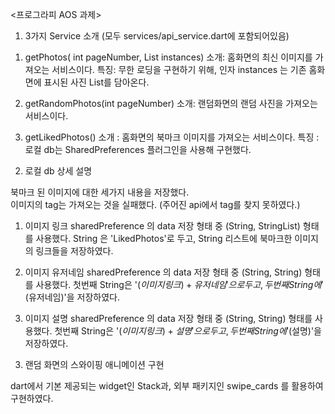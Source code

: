 <프로그라피 AOS 과제>

1. 3가지 Service 소개
   (모두 services/api_service.dart에 포함되어있음)

1) getPhotos(
   int pageNumber, List<PhotoModel> instances)
   소개: 홈화면의 최신 이미지를 가져오는 서비스이다.
   특징: 무한 로딩을 구현하기 위해, 인자 instances 는 기존 홈화면에 표시된 사진 List를 담아온다.

2) getRandomPhotos(int pageNumber)
   소개: 랜덤화면의 랜덤 사진을 가져오는 서비스이다.

3) getLikedPhotos()
   소개 : 홈화면의 북마크 이미지를 가져오는 서비스이다.
   특징 : 로컬 db는 SharedPreferences 플러그인을 사용해 구현했다.

2. 로컬 db 상세 설명

북마크 된 이미지에 대한 세가지 내용을 저장했다.  
이미지의 tag는 가져오는 것을 실패했다. (주어진 api에서 tag를 찾지 못하였다.)

1. 이미지 링크
   sharedPreference 의 data 저장 형태 중 (String, StringList) 형태를 사용했다.
   String 은 'LikedPhotos'로 두고,
   String 리스트에 북마크한 이미지의 링크들을 저장하였다.

2. 이미지 유저네임
   sharedPreference 의 data 저장 형태 중 (String, String) 형태를 사용했다.
   첫번째 String은 '$(이미지링크) + 유저네임'으로 두고,
두번째 String에 '$(유저네임)'을 저장하였다.

3. 이미지 설명
   sharedPreference 의 data 저장 형태 중 (String, String) 형태를 사용했다.
   첫번째 String은 '$(이미지링크) + 설명'으로 두고,
두번째 String에 '$(설명)'을 저장하였다.

3) 랜덤 화면의 스와이핑 애니메이션 구현

dart에서 기본 제공되는 widget인 Stack과, 외부 패키지인 swipe_cards 를 활용하여 구현하였다.
